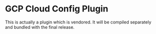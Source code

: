 # GCP Cloud Config Plugin

This is actually a plugin which is vendored.
It will be compiled separately and bundled with the final release.
